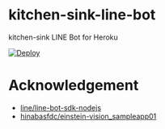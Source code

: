 # kitchen-sink-line-bot
kitchen-sink LINE Bot for Heroku

[![Deploy](https://www.herokucdn.com/deploy/button.svg)](https://heroku.com/deploy?template=https://github.com/takahitomiyamoto/kitchen-sink-line-bot)

# Acknowledgement
- [line/line-bot-sdk-nodejs](https://github.com/line/line-bot-sdk-nodejs/tree/master/examples/kitchensink)
- [hinabasfdc/einstein-vision_sampleapp01](https://github.com/hinabasfdc/einstein-vision_sampleapp01)
